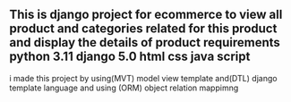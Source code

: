 This is django project for ecommerce to view all product and categories related for this product and display the details of product 
requirements
python 3.11
django 5.0
html 
css
java script 
------------------------------------------------------
i made this project by using(MVT) model view template and(DTL) django template language and using (ORM) object relation mappimng 
